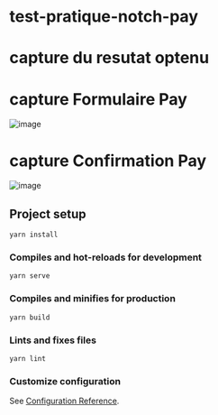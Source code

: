 # test-pratique-notch-pay

# capture du resutat optenu

# capture Formulaire Pay
![image](https://github.com/user-attachments/assets/0114bcf8-9e3a-40ee-b526-efcb826a38fa)

# capture Confirmation Pay
![image](https://github.com/user-attachments/assets/b6bd05d3-3290-4fcd-9368-36149ac8c89e)


## Project setup
```
yarn install
```

### Compiles and hot-reloads for development
```
yarn serve
```

### Compiles and minifies for production
```
yarn build
```

### Lints and fixes files
```
yarn lint
```

### Customize configuration
See [Configuration Reference](https://cli.vuejs.org/config/).
